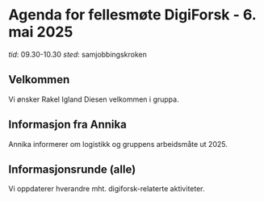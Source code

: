 # Agenda for fellesmøte DigiForsk - 6. mai 2025

*tid*: 09.30-10.30
*sted*: samjobbingskroken

## Velkommen

Vi ønsker Rakel Igland Diesen velkommen i gruppa.

## Informasjon fra Annika

Annika informerer om logistikk og gruppens arbeidsmåte ut 2025.

## Informasjonsrunde (alle)

Vi oppdaterer hverandre mht. digiforsk-relaterte aktiviteter.
